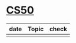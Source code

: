 # [CS50](https://www.edwith.org/cs50)

| date | Topic | check |
| ---- | ----- | ----- |
|      |       |       |

